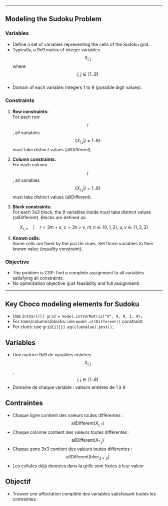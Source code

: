 ***

## Modeling the Sudoku Problem

### Variables

- Define a set of variables representing the cells of the Sudoku grid.
- Typically, a 9x9 matrix of integer variables $$X_{i,j}$$ where $$i,j \in [1..9]$$.
- Domain of each variable: integers 1 to 9 (possible digit values).

### Constraints

1. **Row constraints:**  
   For each row $$i$$, all variables $$\{X_{i,j} | j=1..9\}$$ must take distinct values (allDifferent).

2. **Column constraints:**  
   For each column $$j$$, all variables $$\{X_{i,j} | i=1..9\}$$ must take distinct values (allDifferent).

3. **Block constraints:**  
   For each 3x3 block, the 9 variables inside must take distinct values (allDifferent). Blocks are defined as:

$$
X_{r,c} \quad|\quad 
r = 3m + u, \; c = 3n + v, \;
m,n \in \{0,1,2\}, \;
u,v \in \{1,2,3\}
$$

4. **Known cells:**  
   Some cells are fixed by the puzzle clues. Set those variables to their known value (equality constraint).

### Objective

- The problem is CSP: find a complete assignment to all variables satisfying all constraints.
- No optimization objective (just feasibility and full assignment).

***

## Key Choco modeling elements for Sudoku

- Use `IntVar[][] grid = model.intVarMatrix("X", 9, 9, 1, 9);`
- For rows/columns/blocks: use `model.allDifferent()` constraint.
- For clues: use `grid[i][j].eq(clueValue).post();`

## Variables

- Une matrice 9x9 de variables entières $$X_{i,j}$$, $$i,j \in [1..9]$$
- Domaine de chaque variable : valeurs entières de 1 à 9

## Contraintes

- Chaque ligne contient des valeurs toutes différentes : $$\text{allDifferent}(X_{i,*})$$
- Chaque colonne contient des valeurs toutes différentes : $$\text{allDifferent}(X_{*,j})$$
- Chaque zone 3x3 contient des valeurs toutes différentes : $$\text{allDifferent}(\text{bloc}_{3\times3})$$
- Les cellules déjà données dans la grille sont fixées à leur valeur

## Objectif

- Trouver une affectation complète des variables satisfaisant toutes les contraintes


